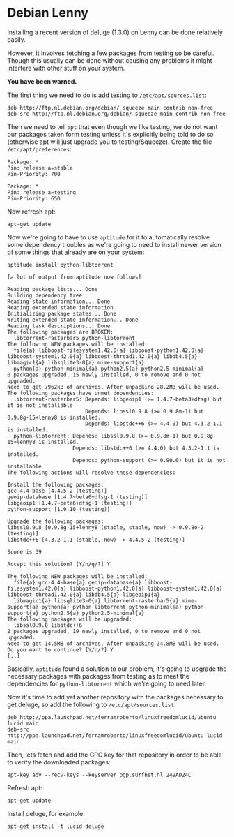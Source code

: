 # Debian Lenny

Installing a recent version of deluge (1.3.0) on Lenny can be done relatively easily. 

However, it involves fetching a few packages from testing so be careful. Though this usually can be done without causing any problems it might interfere with other stuff on your system.

**You have been warned.**

The first thing we need to do is add testing to `/etc/apt/sources.list`:

```
deb http://ftp.nl.debian.org/debian/ squeeze main contrib non-free
deb-src http://ftp.nl.debian.org/debian/ squeeze main contrib non-free
```

Then we need to tell `apt` that even though we like testing, we do not want our packages taken form testing unless it's explicitly being told to do so (otherwise apt will just upgrade you to testing/Squeeze).
Create the file `/etc/apt/preferences`:

```
Package: *
Pin: release a=stable
Pin-Priority: 700

Package: *
Pin: release a=testing
Pin-Priority: 650
```

Now refresh apt:

```
apt-get update
```

Now we're going to have to use `aptitude` for it to automatically resolve some dependency troubles as we're going to need to install newer version of some things that already are on your system:

```
aptitude install python-libtorrent

[a lot of output from aptitude now follows]

Reading package lists... Done
Building dependency tree       
Reading state information... Done
Reading extended state information      
Initializing package states... Done
Writing extended state information... Done
Reading task descriptions... Done         
The following packages are BROKEN:
  libtorrent-rasterbar5 python-libtorrent 
The following NEW packages will be installed:
  file{a} libboost-filesystem1.42.0{a} libboost-python1.42.0{a} libboost-system1.42.0{a} libboost-thread1.42.0{a} libdb4.5{a} libmagic1{a} libsqlite3-0{a} mime-support{a} 
  python{a} python-minimal{a} python2.5{a} python2.5-minimal{a} 
0 packages upgraded, 15 newly installed, 0 to remove and 0 not upgraded.
Need to get 7962kB of archives. After unpacking 28.2MB will be used.
The following packages have unmet dependencies:
  libtorrent-rasterbar5: Depends: libgeoip1 (>= 1.4.7~beta3+dfsg) but it is not installable
                         Depends: libssl0.9.8 (>= 0.9.8m-1) but 0.9.8g-15+lenny8 is installed.
                         Depends: libstdc++6 (>= 4.4.0) but 4.3.2-1.1 is installed.
  python-libtorrent: Depends: libssl0.9.8 (>= 0.9.8m-1) but 0.9.8g-15+lenny8 is installed.
                     Depends: libstdc++6 (>= 4.4.0) but 4.3.2-1.1 is installed.
                     Depends: python-support (>= 0.90.0) but it is not installable
The following actions will resolve these dependencies:

Install the following packages:
gcc-4.4-base [4.4.5-2 (testing)]
geoip-database [1.4.7~beta6+dfsg-1 (testing)]
libgeoip1 [1.4.7~beta6+dfsg-1 (testing)]
python-support [1.0.10 (testing)]

Upgrade the following packages:
libssl0.9.8 [0.9.8g-15+lenny8 (stable, stable, now) -> 0.9.8o-2 (testing)]
libstdc++6 [4.3.2-1.1 (stable, now) -> 4.4.5-2 (testing)]

Score is 39

Accept this solution? [Y/n/q/?] Y

The following NEW packages will be installed:
  file{a} gcc-4.4-base{a} geoip-database{a} libboost-filesystem1.42.0{a} libboost-python1.42.0{a} libboost-system1.42.0{a} libboost-thread1.42.0{a} libdb4.5{a} libgeoip1{a} 
  libmagic1{a} libsqlite3-0{a} libtorrent-rasterbar5{a} mime-support{a} python{a} python-libtorrent python-minimal{a} python-support{a} python2.5{a} python2.5-minimal{a} 
The following packages will be upgraded:
  libssl0.9.8 libstdc++6 
2 packages upgraded, 19 newly installed, 0 to remove and 0 not upgraded.
Need to get 14.5MB of archives. After unpacking 34.8MB will be used.
Do you want to continue? [Y/n/?] Y
[..]
```
Basically, `aptitude` found a solution to our problem, it's going to upgrade the necessary packages with packages from testing as to meet the dependencies for `python-libtorrent` which we're going to need later.

Now it's time to add yet another repository with the packages necessary to get deluge, so add the following to `/etc/apt/sources.list`:

```
deb http://ppa.launchpad.net/ferramroberto/linuxfreedomlucid/ubuntu lucid main 
deb-src http://ppa.launchpad.net/ferramroberto/linuxfreedomlucid/ubuntu lucid main
```

Then, lets fetch and add the GPG key for that repository in order to be able to verify the downloaded packages:

```
apt-key adv --recv-keys --keyserver pgp.surfnet.nl 249AD24C
```

Refresh apt:

```
apt-get update
```

Install deluge, for example:

```
apt-get install -t lucid deluge
```

